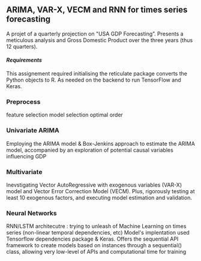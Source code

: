 ## ARIMA, VAR-X, VECM and RNN for times series forecasting 

 A projet of a quarterly projection on "USA GDP Forecasting”. Presents a meticulous analysis and  Gross Domestic Product over the three years (thus 12 quarters).

#### _Requirements_
This assignement required initialising the reticulate package converts the Python objects to R. As needed on the backend to run TensorFlow and Keras. 


### Preprocess
feature selection
model selection
optimal order 

### Univariate ARIMA

Employing the ARIMA model & Box-Jenkins approach to estimate the ARIMA model, accompanied by an exploration of potential causal variables influencing GDP


### Multivariate
 
Inevstigating Vector AutoRegressive with exogenous variables (VAR-X) model and Vector Error Correction Model (VECM). Plus, rigorously testing at least 10 exogenous factors, and executing model estimation and validation.


### Neural Networks
RNN/LSTM architecutre : trying to unleash of Machine Learning on times series (non-linear temporal dependencies, etc)
Model's implentation used  Tensorflow dependencies package & Keras. Offers the sequential API framework to create models based on instances through a sequential() class, allowing very low-level of APIs and computational time for training
